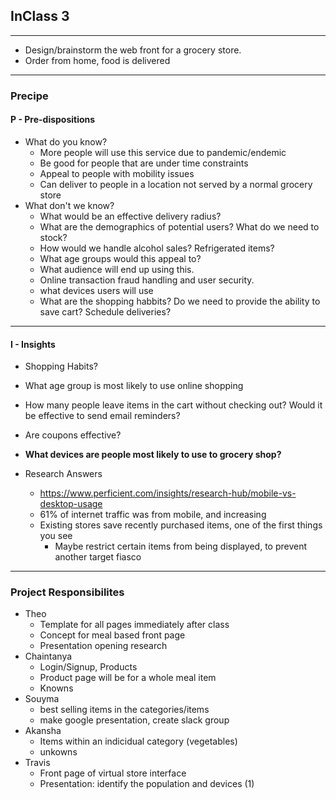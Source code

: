 ## InClass 3
---
- Design/brainstorm the web front for a grocery store.
- Order from home, food is delivered
---
### Precipe
#### P - Pre-dispositions
- What do you know?
  - More people will use this service due to pandemic/endemic
  - Be good for people that are under time constraints
  - Appeal to people with mobility issues
  - Can deliver to people in a location not served by a normal grocery store
- What don't we know?
  - What would be an effective delivery radius?
  - What are the demographics of potential users? What do we need to stock?
  - How would we handle alcohol sales? Refrigerated items?
  - What age groups would this appeal to?
  - What audience will end up using this.
  - Online transaction fraud handling and user security.
  - what devices users will use
  - What are the shopping habbits? Do we need to provide the ability to save cart? Schedule deliveries?

---
#### I - Insights
- Shopping Habits?
- What age group is most likely to use online shopping
- How many people leave items in the cart without checking out? Would it be effective to send email reminders?
- Are coupons effective?
- **What devices are people most likely to use to grocery shop?**

- Research Answers
  - https://www.perficient.com/insights/research-hub/mobile-vs-desktop-usage
  - 61% of internet traffic was from mobile, and increasing
  - Existing stores save recently purchased items, one of the first things you see
    - Maybe restrict certain items from being displayed, to prevent another target fiasco


---
### Project Responsibilites
- Theo
  - Template for all pages immediately after class
  - Concept for meal based front page
  - Presentation opening research
- Chaintanya
  - Login/Signup, Products
  - Product page will be for a whole meal item
  - Knowns
- Souyma
  - best selling items in the categories/items
  - make google presentation, create slack group
- Akansha
  - Items within an indicidual category (vegetables)
  - unkowns
- Travis
  - Front page of virtual store interface
  - Presentation: identify the population and devices (1)